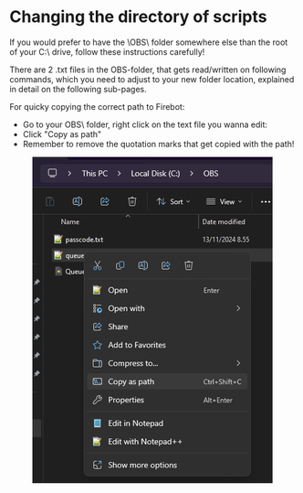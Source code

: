 # Changing the directory of scripts

If you would prefer to have the \OBS\ folder somewhere else than the root of your C:\ drive, follow these instructions carefully!

There are 2 .txt files in the OBS-folder, that gets read/written on following commands, which you need to adjust to your new folder location, explained in detail on the following sub-pages.

For quicky copying the correct path to Firebot:&#x20;

* Go to your OBS\ folder, right click on the text file you wanna edit:&#x20;
* Click "Copy as path"
* Remember to remove the quotation marks that get copied with the path!

<figure><img src="../../../.gitbook/assets/image (4).png" alt=""><figcaption></figcaption></figure>
